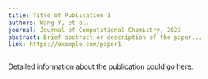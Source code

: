 ```yaml
---
title: Title of Publication 1
authors: Wang Y, et al.
journal: Journal of Computational Chemistry, 2023
abstract: Brief abstract or description of the paper...
link: https://example.com/paper1
---
```


Detailed information about the publication could go here. 